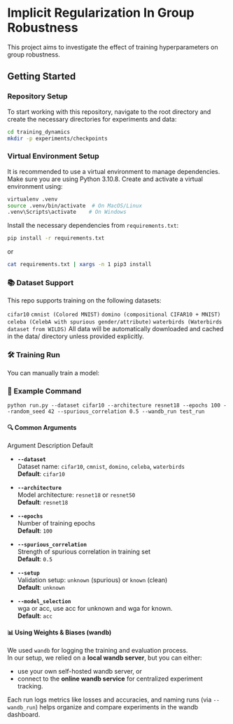 # Implicit Regularization In Group Robustness

This project aims to investigate the effect of training hyperparameters on group robustness.

## Getting Started

### Repository Setup
To start working with this repository, navigate to the root directory and create the necessary directories for experiments and data:

```bash
cd training_dynamics
mkdir -p experiments/checkpoints
```

### Virtual Environment Setup
It is recommended to use a virtual environment to manage dependencies. 
Make sure you are using Python 3.10.8.
Create and activate a virtual environment using:

```bash
virtualenv .venv
source .venv/bin/activate  # On MacOS/Linux
.venv\Scripts\activate    # On Windows
```

Install the necessary dependencies from `requirements.txt`:

```bash
pip install -r requirements.txt
```
or
```bash
cat requirements.txt | xargs -n 1 pip3 install
```

### 📚 Dataset Support

This repo supports training on the following datasets:

`cifar10`
`cmnist (Colored MNIST)`
`domino (compositional CIFAR10 + MNIST)`
`celeba (CelebA with spurious gender/attribute)`
`waterbirds (Waterbirds dataset from WILDS)`
All data will be automatically downloaded and cached in the data/ directory unless provided explicitly.

### 🛠️ Training Run

You can manually train a model:

### 🧪 Example Command
```
python run.py --dataset cifar10 --architecture resnet18 --epochs 100 --random_seed 42 --spurious_correlation 0.5 --wandb_run test_run
```

#### 🔍 Common Arguments

Argument	Description	Default
- **`--dataset`**  
  Dataset name: `cifar10`, `cmnist`, `domino`, `celeba`, `waterbirds`  
  **Default**: `cifar10`

- **`--architecture`**  
  Model architecture: `resnet18` or `resnet50`  
  **Default**: `resnet18`

- **`--epochs`**  
  Number of training epochs  
  **Default**: `100`

- **`--spurious_correlation`**  
  Strength of spurious correlation in training set  
  **Default**: `0.5`

- **`--setup`**  
  Validation setup: `unknown` (spurious) or `known` (clean)  
  **Default**: `unknown`

- **`--model_selection`**  
  wga or acc, use acc for unknown and wga for known.  
  **Default**: `acc`

#### 📊 Using Weights & Biases (wandb)

We used `wandb` for logging the training and evaluation process.  
In our setup, we relied on a **local wandb server**, but you can either:  
- use your own self-hosted wandb server, or  
- connect to the **online wandb service** for centralized experiment tracking.  

Each run logs metrics like losses and accuracies, and naming runs (via `--wandb_run`) helps organize and compare experiments in the wandb dashboard.
